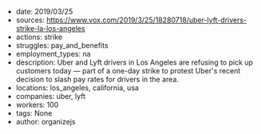 - date: 2019/03/25
- sources: https://www.vox.com/2019/3/25/18280718/uber-lyft-drivers-strike-la-los-angeles
- actions: strike
- struggles: pay_and_benefits
- employment_types: na
- description: Uber and Lyft drivers in Los Angeles are refusing to pick up customers today — part of a one-day strike to protest Uber's recent decision to slash pay rates for drivers in the area.
- locations: los_angeles, california, usa
- companies: uber, lyft
- workers: 100
- tags: None
- author: organizejs
